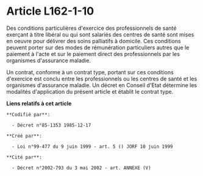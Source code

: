 # Article L162-1-10

Des conditions particulières d'exercice des professionnels de santé exerçant à titre libéral ou qui sont salariés des centres
de santé sont mises en oeuvre pour délivrer des soins palliatifs à domicile. Ces conditions peuvent porter sur des modes de
rémunération particuliers autres que le paiement à l'acte et sur le paiement direct des professionnels par les organismes
d'assurance maladie.

Un contrat, conforme à un contrat type, portant sur ces conditions d'exercice est conclu entre les professionnels ou les
centres de santé et les organismes d'assurance maladie. Un décret en Conseil d'Etat détermine les modalités d'application du
présent article et établit le contrat type.

**Liens relatifs à cet article**

	**Codifié par**:

	  - Décret n°85-1353 1985-12-17

	**Créé par**:

	  - Loi n°99-477 du 9 juin 1999 - art. 5 () JORF 10 juin 1999

	**Cité par**:

	  - Décret n°2002-793 du 3 mai 2002 - art. ANNEXE (V)
